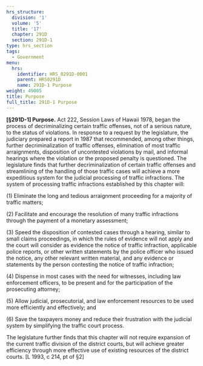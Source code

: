 ```yaml
---
hrs_structure:
  division: '1'
  volume: '5'
  title: '17'
  chapter: 291D
  section: 291D-1
type: hrs_section
tags:
  - Government
menu:
  hrs:
    identifier: HRS_0291D-0001
    parent: HRS0291D
    name: 291D-1 Purpose
weight: 49005
title: Purpose
full_title: 291D-1 Purpose
---
```

**[§291D-1] Purpose.** Act 222, Session Laws of Hawaii 1978, began the process of decriminalizing certain traffic offenses, not of a serious nature, to the status of violations. In response to a request by the legislature, the judiciary prepared a report in 1987 that recommended, among other things, further decriminalization of traffic offenses, elimination of most traffic arraignments, disposition of uncontested violations by mail, and informal hearings where the violation or the proposed penalty is questioned. The legislature finds that further decriminalization of certain traffic offenses and streamlining of the handling of those traffic cases will achieve a more expeditious system for the judicial processing of traffic infractions. The system of processing traffic infractions established by this chapter will:

(1) Eliminate the long and tedious arraignment proceeding for a majority of traffic matters;

(2) Facilitate and encourage the resolution of many traffic infractions through the payment of a monetary assessment;

(3) Speed the disposition of contested cases through a hearing, similar to small claims proceedings, in which the rules of evidence will not apply and the court will consider as evidence the notice of traffic infraction, applicable police reports, or other written statements by the police officer who issued the notice, any other relevant written material, and any evidence or statements by the person contesting the notice of traffic infraction;

(4) Dispense in most cases with the need for witnesses, including law enforcement officers, to be present and for the participation of the prosecuting attorney;

(5) Allow judicial, prosecutorial, and law enforcement resources to be used more efficiently and effectively; and

(6) Save the taxpayers money and reduce their frustration with the judicial system by simplifying the traffic court process.

The legislature further finds that this chapter will not require expansion of the current traffic division of the district courts, but will achieve greater efficiency through more effective use of existing resources of the district courts. [L 1993, c 214, pt of §2]